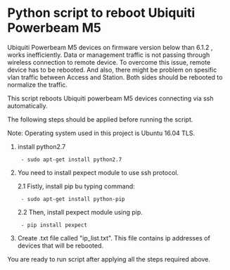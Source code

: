 # Python script to reboot Ubiquiti Powerbeam M5

Ubiquiti Powerbeam M5 devices on firmware version below than 6.1.2 ,  works inefficiently. Data or management traffic is not passing through wireless connection to remote device. To overcome this issue, remote device has to be rebooted. And also, there might be problem on spesific vlan traffic between Access and Station. Both sides should be rebooted to normalize the traffic.  

This script reboots Ubiquiti powerbeam M5 devices connecting via ssh automatically.

The following steps should be applied before running the script.

Note: Operating system used in this project is Ubuntu 16.04 TLS.


1. install python2.7

 		- sudo apt-get install python2.7
	
2. You need to install pexpect module to use ssh protocol.

	2.1 Fistly, install pip bu typing command:
	
		- sudo apt-get install python-pip
		
	2.2 Then, install pexpect module using pip.
	
		- pip install pexpect
		
3. Create .txt file called "ip_list.txt". This file contains ip addresses of devices that will be rebooted.


You are ready to run script after applying all the steps required above.
